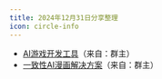 ```yaml
---
title: 2024年12月31日分享整理
icon: circle-info
---
```


- [AI游戏开发工具](https://github.com/Yuan-ManX/ai-game-devtools)（来自：群主）
- [一致性AI漫画解决方案](https://github.com/jwmao1/story-adapter)（来自：群主）
